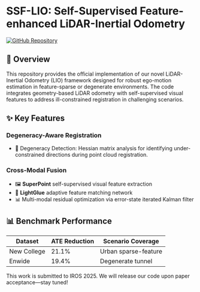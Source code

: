 # SSF-LIO: Self-Supervised Feature-enhanced LiDAR-Inertial Odometry

[![GitHub Repository](https://img.shields.io/badge/GitHub-SSF--LIO-blue?logo=github)](https://github.com/cimu67/SSF-LIO)

## 📖 Overview
This repository provides the official implementation of our novel LiDAR-Inertial Odometry (LIO) framework designed for robust ego-motion estimation in feature-sparse or degenerate environments. The code integrates geometry-based LiDAR odometry with self-supervised visual features to address ill-constrained registration in challenging scenarios. 

## ✨ Key Features
### Degeneracy-Aware Registration
- 🧮 Degeneracy Detection: Hessian matrix analysis for identifying under-constrained directions during point cloud registration.

### Cross-Modal Fusion
- 🖼️ **SuperPoint** self-supervised visual feature extraction
- 🔗 **LightGlue** adaptive feature matching network
- 📊 Multi-modal residual optimization via error-state iterated Kalman filter

## 📊 Benchmark Performance
| Dataset       | ATE Reduction |  Scenario Coverage  |
|---------------|---------------|---------------------|
| New College   | 21.1%         | Urban sparse-feature|
| Enwide        | 19.4%         | Degenerate tunnel   |


This work is submitted to IROS 2025. We will release our code upon paper acceptance—stay tuned!
